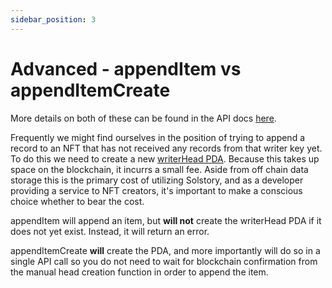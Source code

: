 ```yaml
---
sidebar_position: 3
---
```


# Advanced - appendItem vs appendItemCreate

More details on both of these can be found in the API docs [here](https://solstoryorg.github.io/solstory/classes/server_writer.SolstoryServerWriterAPI.html#appendItem).

Frequently we might find ourselves in the position of trying to append a record
to an NFT that has not received any records from that writer key yet. To do this
we need to create a new [writerHead PDA](../architecture/pdas.md). Because
this takes up space on the blockchain, it incurrs a small fee. Aside from off
chain data storage this is the primary cost of utilizing Solstory, and as a
developer providing a service to NFT creators, it's important to make a conscious
choice whether to bear the cost.

appendItem will append an item, but **will not** create the writerHead PDA if it
does not yet exist. Instead, it will return an error.

appendItemCreate **will** create the PDA, and more importantly will do so in a single
API call so you do not need to wait for blockchain confirmation from the manual
head creation function in order to append the item.
